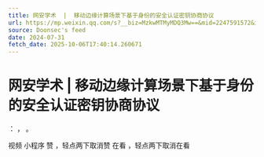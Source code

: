 ```yaml
---
title: 网安学术  |  移动边缘计算场景下基于身份的安全认证密钥协商协议
url: https://mp.weixin.qq.com/s?__biz=MzkwMTMyMDQ3Mw==&mid=2247591572&idx=3&sn=cc29e22fe88ba81d6e687ca546dde280
source: Doonsec's feed
date: 2024-07-31
fetch_date: 2025-10-06T17:40:14.260671
---
```


# 网安学术  |  移动边缘计算场景下基于身份的安全认证密钥协商协议

：
，
。

视频
小程序
赞
，轻点两下取消赞
在看
，轻点两下取消在看
